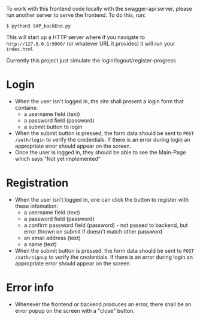 To work with this frontend code locally with the swagger-api server,
please run another server to serve the frontend.
To do this, run:

`$ python3 SAP_backEnd.py`

This will start up a HTTP server where if you navigate to `http://127.0.0.1:5000/` (or whatever URL it provides) it will run your `index.html`

Currently this project just simulate the login/logout/register-progress

# Login

- When the user isn't logged in, the site shall present a login form that contains:
  - a username field (text)
  - a password field (password)
  - a submit button to login
- When the submit button is pressed, the form data should be sent to `POST /auth/login` to verify the credentials. If there is an error during login an appropriate error should appear on the screen.
- Once the user is logged in, they should be able to see the Main-Page which says "Not yet implemented"

# Registration

- When the user isn't logged in, one can click the button to register with these infomation:
  - a username field (text)
  - a password field (password)
  - a confirm password field (password) - not passed to backend, but error thrown on submit if doesn't match other password
  - an email address (text)
  - a name (text)
- When the submit button is pressed, the form data should be sent to `POST /auth/signup` to verify the credentials. If there is an error during login an appropriate error should appear on the screen.

# Error info

- Whenever the frontend or backend produces an error, there shall be an error popup on the screen with a "close" button.
